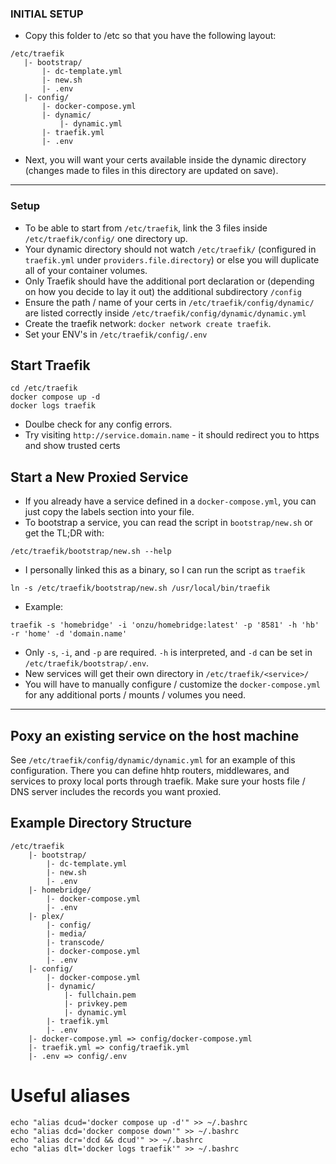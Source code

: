 ### INITIAL SETUP
 - Copy this folder to /etc so that you have the following layout:
 ```
 /etc/traefik 
    |- bootstrap/
        |- dc-template.yml
        |- new.sh
        |- .env
    |- config/
        |- docker-compose.yml 
        |- dynamic/
            |- dynamic.yml
        |- traefik.yml
        |- .env
```
- Next, you will want your certs available inside the dynamic directory (changes made to files in this directory are updated on save).

----

### Setup
- To be able to start from `/etc/traefik`, link the 3 files inside `/etc/traefik/config/` one directory up.
- Your dynamic directory should not watch `/etc/traefik/` (configured in `traefik.yml` under `providers.file.directory`) or else you will duplicate all of your container volumes.
- Only Traefik should have the additional port declaration or (depending on how you decide to lay it out) the additional subdirectory `/config`
- Ensure the path / name of your certs in `/etc/traefik/config/dynamic/` are listed correctly inside `/etc/traefik/config/dynamic/dynamic.yml`
- Create the traefik network: `docker network create traefik`.
- Set your ENV's in `/etc/traefik/config/.env`
## Start Traefik
```
cd /etc/traefik
docker compose up -d
docker logs traefik
```
- Doulbe check for any config errors.
- Try visiting `http://service.domain.name` - it should redirect you to https and show trusted certs
## Start a New Proxied Service
- If you already have a service defined in a `docker-compose.yml`, you can just copy the labels section into your file.
- To bootstrap a service, you can read the script in `bootstrap/new.sh` or get the TL;DR with:
```
/etc/traefik/bootstrap/new.sh --help
```
- I personally linked this as a binary, so I can run the script as `traefik`
```
ln -s /etc/traefik/bootstrap/new.sh /usr/local/bin/traefik
```
- Example:
```
traefik -s 'homebridge' -i 'onzu/homebridge:latest' -p '8581' -h 'hb' -r 'home' -d 'domain.name'
```
- Only `-s`, `-i`, and `-p` are required. `-h` is interpreted, and `-d` can be set in `/etc/traefik/bootstrap/.env`.
- New services will get their own directory in `/etc/traefik/<service>/`
- You will have to manually configure / customize the `docker-compose.yml` for any additional ports / mounts / volumes you need.

----
## Poxy an existing service on the host machine
See `/etc/traefik/config/dynamic/dynamic.yml` for an example of this configuration. There you can define hhtp routers, middlewares, and services to proxy local ports through traefik. Make sure your hosts file / DNS server includes the records you want proxied.

## Example Directory Structure
```
/etc/traefik 
    |- bootstrap/
        |- dc-template.yml
        |- new.sh
        |- .env
    |- homebridge/
        |- docker-compose.yml
        |- .env
    |- plex/
        |- config/
        |- media/
        |- transcode/
        |- docker-compose.yml
        |- .env
    |- config/
        |- docker-compose.yml 
        |- dynamic/
            |- fullchain.pem
            |- privkey.pem
            |- dynamic.yml
        |- traefik.yml
        |- .env
    |- docker-compose.yml => config/docker-compose.yml
    |- traefik.yml => config/traefik.yml
    |- .env => config/.env
```
# Useful aliases
```
echo "alias dcud='docker compose up -d'" >> ~/.bashrc
echo "alias dcd='docker compose down'" >> ~/.bashrc
echo "alias dcr='dcd && dcud'" >> ~/.bashrc
echo "alias dlt='docker logs traefik'" >> ~/.bashrc
```
